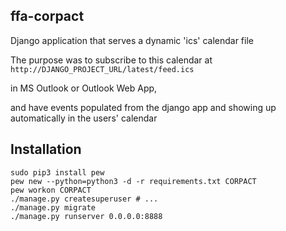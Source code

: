 ## ffa-corpact
Django application that serves a dynamic 'ics' calendar file

The purpose was to subscribe to this calendar at `http://DJANGO_PROJECT_URL/latest/feed.ics`

in MS Outlook or Outlook Web App,

and have events populated from the django app and showing up automatically in the users' calendar

## Installation

```
sudo pip3 install pew
pew new --python=python3 -d -r requirements.txt CORPACT
pew workon CORPACT
./manage.py createsuperuser # ...
./manage.py migrate
./manage.py runserver 0.0.0.0:8888
```

